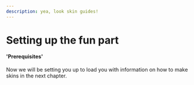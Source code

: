```yaml
---
description: yea, look skin guides!
---
```


# Setting up the fun part

#### 'Prerequisites'

Now we will be setting you up to load you with information on how to make skins in the next chapter.
